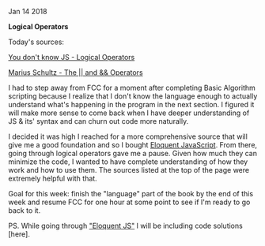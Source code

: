 Jan 14 2018

**Logical Operators**

Today's sources:

[You don't know JS - Logical Operators](https://github.com/getify/You-Dont-Know-JS/blob/master/types%20&%20grammar/ch4.md#operators--and-)

[Marius Schultz - The || and && Operators](https://blog.mariusschulz.com/2016/05/25/the-andand-and-operator-in-javascript)

I had to step away from FCC for a moment after completing Basic Algorithm scripting because I realize that I don't know the language enough to actually understand what's happening in the program in the next section. I figured it will make more sense to come back when I have deeper understanding of JS & its' syntax and can churn out code more naturally.

I decided it was high I reached for a more comprehensive source that will give me a good foundation and so I bought [Eloquent JavaScript](http://eloquentjavascript.net/). From there, going through logical operators gave me a pause. Given how much they can minimize the code, I wanted to have complete understanding of how they work and how to use them. The sources listed at the top of the page were extremely helpful with that.

Goal for this week: finish the "language" part of the book by the end of this week and resume FCC for one hour at some point to see if I'm ready to go back to it.

PS. While going through ["Eloquent JS"](http://eloquentjavascript.net/) I will be including code solutions [here]. 
